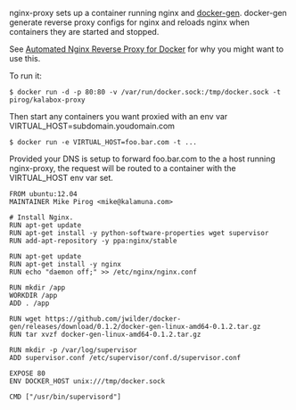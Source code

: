 nginx-proxy sets up a container running nginx and [docker-gen][1].  docker-gen generate reverse proxy configs for nginx and reloads nginx when containers they are started and stopped.

See [Automated Nginx Reverse Proxy for Docker][2] for why you might want to use this.

To run it:

    $ docker run -d -p 80:80 -v /var/run/docker.sock:/tmp/docker.sock -t pirog/kalabox-proxy

Then start any containers you want proxied with an env var VIRTUAL_HOST=subdomain.youdomain.com

    $ docker run -e VIRTUAL_HOST=foo.bar.com -t ...

Provided your DNS is setup to forward foo.bar.com to the a host running nginx-proxy, the request will be routed to a container with the VIRTUAL_HOST env var set.

    FROM ubuntu:12.04
    MAINTAINER Mike Pirog <mike@kalamuna.com>

    # Install Nginx.
    RUN apt-get update
    RUN apt-get install -y python-software-properties wget supervisor
    RUN add-apt-repository -y ppa:nginx/stable

    RUN apt-get update
    RUN apt-get install -y nginx
    RUN echo "daemon off;" >> /etc/nginx/nginx.conf

    RUN mkdir /app
    WORKDIR /app
    ADD . /app

    RUN wget https://github.com/jwilder/docker-gen/releases/download/0.1.2/docker-gen-linux-amd64-0.1.2.tar.gz
    RUN tar xvzf docker-gen-linux-amd64-0.1.2.tar.gz

    RUN mkdir -p /var/log/supervisor
    ADD supervisor.conf /etc/supervisor/conf.d/supervisor.conf

    EXPOSE 80
    ENV DOCKER_HOST unix:///tmp/docker.sock

    CMD ["/usr/bin/supervisord"]


  [1]: https://github.com/jwilder/docker-gen
  [2]: http://jasonwilder.com/blog/2014/03/25/automated-nginx-reverse-proxy-for-docker/
